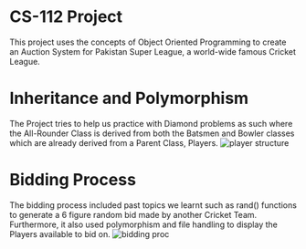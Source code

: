 # CS-112 Project

This project uses the concepts of Object Oriented Programming to create an Auction System for Pakistan Super League, a world-wide famous Cricket League. 

# Inheritance and Polymorphism

The Project tries to help us practice with Diamond problems as such where the All-Rounder Class is derived from both the Batsmen and Bowler classes which are already derived from a Parent Class, Players.
![player structure](https://github.com/hamza-amin-4365/cs-112-project/assets/131896316/df4f3db8-45dd-475d-9467-ae81bbd8c57e)

# Bidding Process 

The bidding process included past topics we learnt such as rand() functions to generate a 6 figure random bid made by another Cricket Team. Furthermore, it also used polymorphism and file handling to display the Players available to bid on. 
![bidding proc](https://github.com/hamza-amin-4365/cs-112-project/assets/131896316/cb9d516d-41cc-41f5-87a1-9b6fb10f7aeb)
